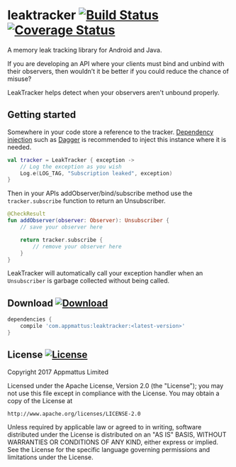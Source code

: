 # leaktracker [![Build Status](https://travis-ci.org/appmattus/leaktracker.svg?branch=master)](https://travis-ci.org/appmattus/leaktracker) [![Coverage Status](https://coveralls.io/repos/github/appmattus/leaktracker/badge.svg?branch=master)](https://coveralls.io/github/appmattus/leaktracker?branch=master)

A memory leak tracking library for Android and Java.

If you are developing an API where your clients must bind and unbind with their observers, then wouldn’t it be better if
you could reduce the chance of misuse?

LeakTracker helps detect when your observers aren't unbound properly.

## Getting started

Somewhere in your code store a reference to the tracker.
[Dependency injection](https://en.wikipedia.org/wiki/Dependency_injection) such as
[Dagger](https://google.github.io/dagger/) is recommended to inject this instance where it is needed.

```kotlin
val tracker = LeakTracker { exception ->
    // Log the exception as you wish
    Log.e(LOG_TAG, "Subscription leaked", exception)
}
```

Then in your APIs addObserver/bind/subscribe method use the `tracker.subscribe` function to return an Unsubscriber.

```kotlin
@CheckResult
fun addObserver(observer: Observer): Unsubscriber {
    // save your observer here

    return tracker.subscribe {
        // remove your observer here
    }
}
```

LeakTracker will automatically call your exception handler when an `Unsubscriber` is garbage collected without being
called.

## Download [![Download](https://api.bintray.com/packages/appmattus/maven/leaktracker/images/download.svg) ](https://bintray.com/appmattus/maven/leaktracker/_latestVersion)

```groovy
dependencies {
    compile 'com.appmattus:leaktracker:<latest-version>'
}
```

## License [![License](https://img.shields.io/badge/License-Apache%202.0-blue.svg)](LICENSE)

Copyright 2017 Appmattus Limited

Licensed under the Apache License, Version 2.0 (the "License");
you may not use this file except in compliance with the License.
You may obtain a copy of the License at

    http://www.apache.org/licenses/LICENSE-2.0

Unless required by applicable law or agreed to in writing, software
distributed under the License is distributed on an "AS IS" BASIS,
WITHOUT WARRANTIES OR CONDITIONS OF ANY KIND, either express or implied.
See the License for the specific language governing permissions and
limitations under the License.

